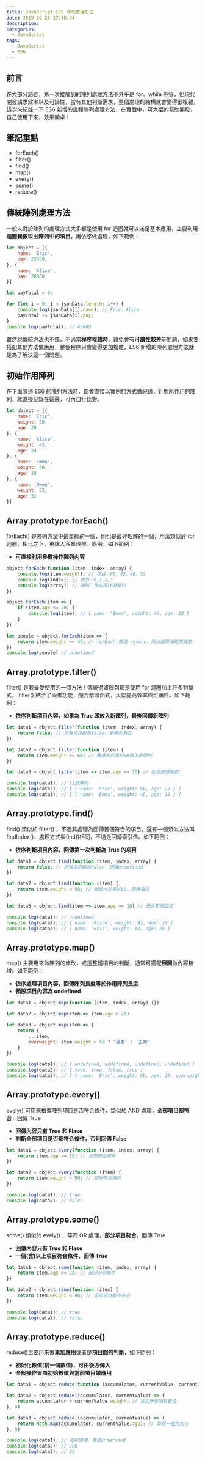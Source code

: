 ```yaml
---
title: JavaScript ES6 陣列處理方法
date: 2019-10-26 17:10:34
description:
categories:
  - JavaScript
tags:
  - JavaScript
  - ES6
---
```


## 前言
在大部分語言，第一次接觸到的陣列處理方法不外乎是 for、while 等等，但現代開發講求效率以及可讀性，當有其他判斷需求，整個處理的結構就會變得很複雜，這次來紀錄一下 ES6 新增的幾種陣列處理方法，在實戰中，可大幅的幫助開發，自己使用下來，效果顯卓！
<!-- more -->

## 筆記重點
+ forEach()
+ filter()
+ find()
+ map()
+ every()
+ some()
+ reduce()

## 傳統陣列處理方法
一般人對於陣列的處理方式大多都是使用 for 迴圈就可以滿足基本應用，主要利用**迴圈變數**取出**陣列中的項目**，再依序做處理，如下範例：

``` js
let object = [{
    name: 'Eric',
    pay: 23000,
}, {
    name: 'Alice',
    pay: 26800,
}]

let payTotal = 0;

for (let i = 0; i < jsonData.length; i++) {
    console.log(jsonData[i].name); // Eric、Alice
    payTotal += jsonData[i].pay;
}
console.log(payTotal); // 49800
```

雖然說傳統方法也不錯，不過當**程序複雜時**，難免會有**可讀性較差**等問題，如果要搭配其他方法做應用，整個程序只會變得更加複雜，ES6 新增的陣列處理方法就是為了解決這一個問題。

## 初始作用陣列
在下面陳述 ES6 的陣列方法時，都會直接以實例的方式做紀錄，針對所作用的陣列，就直接記錄在這邊，可再自行比對。

``` js
let object = [{
    name: 'Eric',
    weight: 60,
    age: 28
}, {
    name: 'Alice',
    weight: 42,
    age: 24
}, {
    name: 'Emma',
    weight: 46,
    age: 18
}, {
    name: 'Owen',
    weight: 52,
    age: 32
}]
```

## Array.prototype.forEach()
forEach() 是陣列方法中最單純的一個，他也是最好理解的一個，用法類似於 for 迴圈，相比之下，更讓人容易理解，應用。如下範例：
+ **可直接利用參數操作陣列內容**

``` js
object.forEach(function (item, index, array) {
    console.log(item.weight); // 項目：60、42、46、52
    console.log(index); // 索引：0,1,2,3
    console.log(array); // 陣列：指向所作用陣列
})

object.forEach(item => {
    if (item.age <= 20) {
        console.log(item); // { name: 'Emma', weight: 46, age: 18 }
    }
})

let people = object.forEach(item => {
    return item.weight == 46; // forEach 無法 return，所以這寫法是無效的
})
console.log(people) // undefined
```

## Array.prototype.filter()
filter() 是我最愛使用的一個方法！傳統過濾陣列都是使用 for 迴圈加上許多判斷式， filter() 結合了兩者功能，配合箭頭函式，大幅提高效率與可讀性。如下範例： 
+ **依序判斷項目內容，如果為 True 即放入新陣列，最後回傳新陣列**

``` js
let data1 = object.filter(function (item, index, array) {
    return false; // 所有項目都為false，新陣列為空
})

let data2 = object.filter(function (item) {
    return item.weight >= 60; // 體重大於等於60放入新陣列
})

let data3 = object.filter(item => item.age <= 20) // 配合箭頭函式

console.log(data1); // []空陣列
console.log(data2); // [ { name: 'Eric', weight: 60, age: 28 } ]
console.log(data3); // [ { name: 'Emma', weight: 46, age: 18 } ]
```

## Array.prototype.find()
find() 類似於 filter() ，不過其處理為回傳首個符合的項目，還有一個類似方法叫findIndex()，處理方式與find()相同，不過是回傳索引值。如下範例：
+ **依序判斷項目內容，回傳第一次判斷為 True 的項目**

``` js
let data1 = object.find(function (item, index, array) {
    return false; // 所有項目都為False，回傳undefined
})

let data2 = object.find(function (item) {
    return item.weight < 50; // 體重大於等於60，回傳項目
})

let data3 = object.find(item => item.age >= 18) // 配合箭頭函式

console.log(data1); // undefined
console.log(data2); // { name: 'Alice', weight: 42, age: 24 }
console.log(data3); // { name: 'Eric', weight: 60, age: 28 }
```

## Array.prototype.map()
map() 主要用來做陣列的修改，或是整體項目的判斷，通常可搭配**展開**做內容新增。如下範例：
+ **依序處理項目內容，回傳陣列長度等於作用陣列長度**
+ **預設項目內容為 undefined**

``` js
let data1 = object.map(function (item, index, array) {})

let data2 = object.map(item => item.age > 20)

let data3 = object.map(item => {
    return {
        ...item,
        overweight: item.weight > 50 ? '過重' : '正常'
    }
})

console.log(data1); // [ undefined, undefined, undefined, undefined ]
console.log(data2); // [ true, true, false, true ]
console.log(data3); // [ { name: 'Eric', weight: 60, age: 28, overweight: '過重' }...]
```

## Array.prototype.every()
evely() 可用來檢查陣列項目是否符合條件，類似於 AND 處理，**全部項目都符合**，回傳 True
+ **回傳內容只有 True 和 Flase**
+ **判斷全部項目是否都符合條件，否則回傳 False**

``` js
let data1 = object.every(function (item, index, array) {
    return item.age >= 18; // 全部符合條件
})

let data2 = object.every(function (item) {
    return item.weight < 50; // 部分符合條件
})

console.log(data1); // true
console.log(data2); // false
```

## Array.prototype.some()
some() 類似於 evely() ，等同 OR 處理，**部分項目符合**，回傳 True
+ **回傳內容只有 True 和 Flase**
+ **一個(含)以上項目符合條件，回傳 True**

``` js
let data1 = object.some(function (item, index, array) {
    return item.age >= 24; // 部分符合條件
})

let data2 = object.some(function (item) {
    return item.weight < 40; // 全部項目都不符合
})

console.log(data1); // true
console.log(data2); // false
```

## Array.prototype.reduce()
reduce()主要用來做**累加應用**或者是**項目間的判斷**，如下範例：
+ **初始化數值(前一個數值)，可由後方傳入**
+ **全部操作皆由初始數值與當前項目做應用**

``` js
let data1 = object.reduce(function (accumulator, currentValue, currentIndex, array) {})

let data2 = object.reduce((accumulator, currentValue) => {
    return accumulator + currentValue.weight; // 累加所有項目數值
}, 0)

let data3 = object.reduce((accumulator, currentValue) => {
    return Math.max(accumulator, currentValue.age); // 與前一個比大小
}, 0)

console.log(data1); // 沒有回傳，會是undefined
console.log(data2); // 200
console.log(data3); // 32
```


